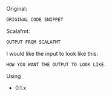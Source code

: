 Original:
```scala
ORIGINAL CODE SNIPPET
```

Scalafmt:
```scala
OUTPUT FROM SCALAFMT
```

I would like the input to look like this:
```scala
HOW YOU WANT THE OUTPUT TO LOOK LIKE.
```

Using
* 0.1.x
